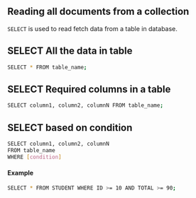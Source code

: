 ## Reading all documents from a collection
`SELECT` is used to read fetch data from a table in database.

## SELECT All the data in table

```sh
SELECT * FROM table_name;   
```

## SELECT Required columns in a table

```sh
SELECT column1, column2, columnN FROM table_name;   
```

## SELECT based on condition

```sh
SELECT column1, column2, columnN   
FROM table_name  
WHERE [condition]  
```

#### Example

```sh
SELECT * FROM STUDENT WHERE ID >= 10 AND TOTAL >= 90;   
```